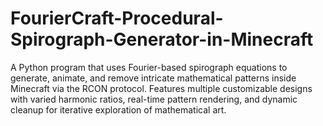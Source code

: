 # FourierCraft-Procedural-Spirograph-Generator-in-Minecraft
A Python program that uses Fourier-based spirograph equations to generate, animate, and remove intricate mathematical patterns inside Minecraft via the RCON protocol. Features multiple customizable designs with varied harmonic ratios, real-time pattern rendering, and dynamic cleanup for iterative exploration of mathematical art.
